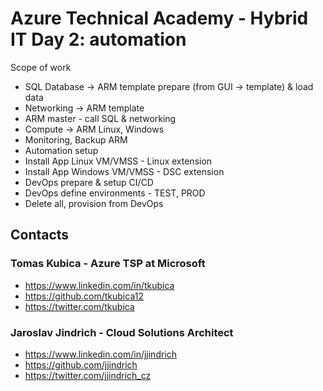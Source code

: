 # Azure Technical Academy - Hybrid IT Day 2: automation

Scope of work

- SQL Database -> ARM template prepare (from GUI -> template) & load data
- Networking -> ARM template
- ARM master - call SQL & networking
- Compute -> ARM Linux, Windows
- Monitoring, Backup ARM
- Automation setup
- Install App Linux VM/VMSS - Linux extension
- Install App Windows VM/VMSS - DSC extension
- DevOps prepare & setup CI/CD
- DevOps define environments - TEST, PROD
- Delete all, provision from DevOps

## Contacts

### Tomas Kubica - Azure TSP at Microsoft
- https://www.linkedin.com/in/tkubica
- https://github.com/tkubica12
- https://twitter.com/tkubica

### Jaroslav Jindrich - Cloud Solutions Architect
- https://www.linkedin.com/in/jjindrich
- https://github.com/jjindrich
- https://twitter.com/jjindrich_cz
